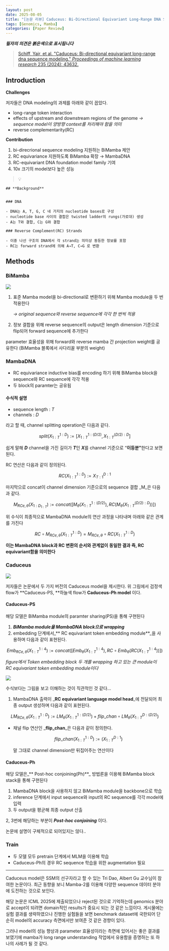 ```yaml
---
layout: post
date: 2025-08-05
title: "[논문 리뷰] Caduceus: Bi-Directional Equivariant Long-Range DNA Sequence Modeling"
tags: [Genomics, Mamba]
categories: [Paper Review]
---
```


<span class="notion-red">_**필자의 의견은 붉은색으로 표시됩니다**_</span>


> [Schiff, Yair, et al. "Caduceus: Bi-directional equivariant long-range dna sequence modeling." ](https://pmc.ncbi.nlm.nih.gov/articles/PMC12189541/)[_Proceedings of machine learning research_](https://pmc.ncbi.nlm.nih.gov/articles/PMC12189541/)[ 235 (2024): 43632.](https://pmc.ncbi.nlm.nih.gov/articles/PMC12189541/)



## Introduction


**Challenges**


저자들은 DNA modeling의 과제를 아래와 같이 꼽았다.

- long-range token interaction
- effects of upstream and downstream regions of the genome 
_→ sequence model이 양방향 context를 처리해야 함을 의미_
- reverse complementarity(RC)

**Contribution**

1. bi-direcrional sequence modeling 지원하는 BiMamba 제안
1. RC equivariance 지원하도록 BiMamba 확장 → MambaDNA
1. RC-equivariant DNA foundation model family 기여
1. 10x 크기의 model보다 높은 성능

> 💡 


	## **Background**


	### DNA

	- DNA는 A, T, G, C 네 가지의 nucleotide bases로 구성
	- nucleotide base 사이의 결합은 twisted ladder의 rungs(가로대) 생성
	- A는 T와 결합, C는 G와 결합

	### Reverse Complement(RC) Strands

	- 이중 나선 구조의 DNA에서 각 strand는 의미상 동등한 정보를 포함
	- RC는 forward strand에 의해 A→T, C→G 로 변환


## Methods



### BiMamba


![](https://prod-files-secure.s3.us-west-2.amazonaws.com/542b861c-36a8-4051-84e5-8804b6728dba/2c247d59-7815-4980-99f0-8f0d21f445a7/image.png?X-Amz-Algorithm=AWS4-HMAC-SHA256&X-Amz-Content-Sha256=UNSIGNED-PAYLOAD&X-Amz-Credential=ASIAZI2LB466ZN2ZJQWI%2F20250825%2Fus-west-2%2Fs3%2Faws4_request&X-Amz-Date=20250825T160058Z&X-Amz-Expires=3600&X-Amz-Security-Token=IQoJb3JpZ2luX2VjEAgaCXVzLXdlc3QtMiJGMEQCIB00w5FwTdsR%2F9jzE69AZ65K5SmCAnqQaXXfIX7TlkORAiAVHnc3P1fDweE01aM1XncjD%2BfVti%2F77xlTgiRUD3gnEir%2FAwhhEAAaDDYzNzQyMzE4MzgwNSIMCfhY3hwVNW3rj6GvKtwD%2BOVM9L%2BimAZADCXzz%2FM7OdWQN7%2B7yI13hoYnMMw8Ufr1iDv3%2BYTWuip4m9XXGszC1AC7rj9xkk5MhmUCdB0itJFN10l9cIeSh3h5Jl2GCJ43wOMm8EH2a6y13lp4%2B2foSDfB4knzjKzQC3S7h2qWjkBZRhqIDuTF8lRmyXI03vzG4CMVYV9EXVCjufYOl1Gz36Jz6V9TQT%2Fg6nifnOpQzctNyBb9KFz%2FAK0vTxUhyjzOFWtl%2FQFcjo%2FvrsOHlK%2BJ4lYf6Nsmh7RitmxaChE0cn0X86zu4iFr99ixVkyPiZUXi8mUi5Lu1H4hjP2po1rwdDmjiZK1J9%2FNwswCxfuCy5kMlDfYpwcASGjDHVuxOpFwt2FSpuGpcL2oVLFOlqAYxCyZDChRYwi0kgZjQgih6j4F2cN3QdBhE4qjMr%2BVOJBj4RdmEhsoohV9IXGerGQzvpIgiSWWjH1WKPebj2NEO17BEKFxTrvIkTiwYCbHezSQk9KxS72LSa3NHWkviPnf354DqgvvtcT6Fl%2FLdwIg%2B5JibfsMy7TDx9W1aeA8hkTMEvOXQujer%2B5JiPkAxFDYRh%2FT6wf0a5dh%2Bs3v20rL4CfBoX5CAFpnso6t38pqsp6tZIZT0KZT%2Fcs2pYEwo4KyxQY6pgGnvxNSpwQx%2BXJzDUmyq6F%2BnO3E7zwWBQq%2FPIRkaCRC%2FKQdga4p%2FzmbTNofoxOzH20emL1uKf4IPDGa%2B1rjy2z%2Bz6MgpY42qfJV7RnFU6W9ShXbkvS1qJqKcV8%2BvpF%2FE6YE%2BF9GzcVoJNkGIfK0HLlkhcPJkK3nOAgTvQ0vYfZDz%2FqoTqlxC7eR7Ym%2FmWqwyL1Nq%2B%2BZxn%2BD6ku0J3q48B3RRJP8hxx8&X-Amz-Signature=bc4b05f4166b1cb39a3810046c20ef170879e5ed8f7ad266a245d36c5db853bf&X-Amz-SignedHeaders=host&x-amz-checksum-mode=ENABLED&x-id=GetObject)

1. 표준 Mamba model을 bi-directional로 변환하기 위해 Mamba module을 두 번 적용한다

	_→ original sequence와 reverse sequence에 각각 한 번씩 적용_

1. 정보 결합을 위해 reverse sequence의 output은 length dimension 기준으로 flip되어 forward sequence에 추가한다

parameter 효율성을 위해 forward와 reverse mamba 간 projection weight를 공유한다 (BiMamba 블록에서 사다리꼴 부분의 weight)



### MambaDNA

- RC equivariance inductive bias를 encoding 하기 위해 BiMamba block을 sequence와 RC sequence에 각각 적용
- 두 block의 paramter는 공유됨


#### 수식적 설명

- sequence length : _T_
- channels : _D_

라고 할 때,  channel splitting operation은 다음과 같다.


$$
split(X^{1:D}_{1:T}):=[X^{1:(D/2)}_{1:T},X^{(D/2):D}_{1:T}]
$$


<span class="notion-red">쉽게 말해 </span><span class="notion-red">_**D**_</span><span class="notion-red"> channel을 가진 길이가 </span><span class="notion-red">_**T**_</span><span class="notion-red">인 </span><span class="notion-red">_**X**_</span><span class="notion-red">를 channel 기준으로 “</span><span class="notion-red">**이등분”**</span><span class="notion-red">한다고 보면 된다.</span>


RC 연산은 다음과 같이 정의된다.


$$
RC(X^{1:D}_{1:T}):=X^{D:1}_{T:1}
$$


마지막으로 concat이 channel dimension 기준으로의 sequence 결합 _M_은 다음과 같다.


$$
M_{RCe,\theta}(X_{1:D_{1:T}}):=concat([M_{\theta}(X^{1:(D/2)}_{1:T}),RC(M_{\theta}(X^{(D/2):D}_{1:T}))])
$$


위 수식이 최종적으로 MambaDNA module의 연산 과정을 나타내며 아래와 같은 관계를 가진다


$$
RC\circ M_{RCe,\theta}(X^{1:D}_{1:T}) = M_{RCe,\theta} \circ RC(X^{1:D}_{1:T})
$$


**이는 MambaDNA block과 RC 변환의 순서와 관계없이 동일한 결과 즉, RC equivariant함을 의미한다**



### Caduceus


![](https://prod-files-secure.s3.us-west-2.amazonaws.com/542b861c-36a8-4051-84e5-8804b6728dba/f94a60d7-8145-473b-aef9-7c68d3ec604a/image.png?X-Amz-Algorithm=AWS4-HMAC-SHA256&X-Amz-Content-Sha256=UNSIGNED-PAYLOAD&X-Amz-Credential=ASIAZI2LB466ZN2ZJQWI%2F20250825%2Fus-west-2%2Fs3%2Faws4_request&X-Amz-Date=20250825T160058Z&X-Amz-Expires=3600&X-Amz-Security-Token=IQoJb3JpZ2luX2VjEAgaCXVzLXdlc3QtMiJGMEQCIB00w5FwTdsR%2F9jzE69AZ65K5SmCAnqQaXXfIX7TlkORAiAVHnc3P1fDweE01aM1XncjD%2BfVti%2F77xlTgiRUD3gnEir%2FAwhhEAAaDDYzNzQyMzE4MzgwNSIMCfhY3hwVNW3rj6GvKtwD%2BOVM9L%2BimAZADCXzz%2FM7OdWQN7%2B7yI13hoYnMMw8Ufr1iDv3%2BYTWuip4m9XXGszC1AC7rj9xkk5MhmUCdB0itJFN10l9cIeSh3h5Jl2GCJ43wOMm8EH2a6y13lp4%2B2foSDfB4knzjKzQC3S7h2qWjkBZRhqIDuTF8lRmyXI03vzG4CMVYV9EXVCjufYOl1Gz36Jz6V9TQT%2Fg6nifnOpQzctNyBb9KFz%2FAK0vTxUhyjzOFWtl%2FQFcjo%2FvrsOHlK%2BJ4lYf6Nsmh7RitmxaChE0cn0X86zu4iFr99ixVkyPiZUXi8mUi5Lu1H4hjP2po1rwdDmjiZK1J9%2FNwswCxfuCy5kMlDfYpwcASGjDHVuxOpFwt2FSpuGpcL2oVLFOlqAYxCyZDChRYwi0kgZjQgih6j4F2cN3QdBhE4qjMr%2BVOJBj4RdmEhsoohV9IXGerGQzvpIgiSWWjH1WKPebj2NEO17BEKFxTrvIkTiwYCbHezSQk9KxS72LSa3NHWkviPnf354DqgvvtcT6Fl%2FLdwIg%2B5JibfsMy7TDx9W1aeA8hkTMEvOXQujer%2B5JiPkAxFDYRh%2FT6wf0a5dh%2Bs3v20rL4CfBoX5CAFpnso6t38pqsp6tZIZT0KZT%2Fcs2pYEwo4KyxQY6pgGnvxNSpwQx%2BXJzDUmyq6F%2BnO3E7zwWBQq%2FPIRkaCRC%2FKQdga4p%2FzmbTNofoxOzH20emL1uKf4IPDGa%2B1rjy2z%2Bz6MgpY42qfJV7RnFU6W9ShXbkvS1qJqKcV8%2BvpF%2FE6YE%2BF9GzcVoJNkGIfK0HLlkhcPJkK3nOAgTvQ0vYfZDz%2FqoTqlxC7eR7Ym%2FmWqwyL1Nq%2B%2BZxn%2BD6ku0J3q48B3RRJP8hxx8&X-Amz-Signature=4c782f493e64bb9ba25530a99342c18ad3ebdc6d3b4cba0e2ab31d17e61695b1&X-Amz-SignedHeaders=host&x-amz-checksum-mode=ENABLED&x-id=GetObject)


저자들은 논문에서 두 가지 버전의 Caduceus model을 제시한다. 위 그림에서 검정색 flow가 **Caduceus-PS, **하늘색 flow가 **Caduceus-Ph model** 이다.



#### Caduceus-PS


해당 모델은 BiMamba module의 paramter sharing(PS)을 통해 구현된다

1. _**BiMamba module을 MambaDNA block으로 wrapping**_
1. embedding 단계에서_** RC equivariant token embedding module**_을 사용하며 다음과 같이 표현된다.

$$
Emb_{RCe,\theta}(X^{1:4}_{1:T}):=concat([Emb_{\theta}(X^{1:4}_{1:T}),RC \circ Emb_{\theta}(RC(X^{1:4}_{1:T}))])
$$


_figure에서 Token embedding block 두 개를 wrapping 하고 있는 큰 module이 RC equivariant token embedding module이다_


![](https://prod-files-secure.s3.us-west-2.amazonaws.com/542b861c-36a8-4051-84e5-8804b6728dba/b175e4da-71eb-4e91-8c23-a06dabe673c9/image.png?X-Amz-Algorithm=AWS4-HMAC-SHA256&X-Amz-Content-Sha256=UNSIGNED-PAYLOAD&X-Amz-Credential=ASIAZI2LB466ZN2ZJQWI%2F20250825%2Fus-west-2%2Fs3%2Faws4_request&X-Amz-Date=20250825T160058Z&X-Amz-Expires=3600&X-Amz-Security-Token=IQoJb3JpZ2luX2VjEAgaCXVzLXdlc3QtMiJGMEQCIB00w5FwTdsR%2F9jzE69AZ65K5SmCAnqQaXXfIX7TlkORAiAVHnc3P1fDweE01aM1XncjD%2BfVti%2F77xlTgiRUD3gnEir%2FAwhhEAAaDDYzNzQyMzE4MzgwNSIMCfhY3hwVNW3rj6GvKtwD%2BOVM9L%2BimAZADCXzz%2FM7OdWQN7%2B7yI13hoYnMMw8Ufr1iDv3%2BYTWuip4m9XXGszC1AC7rj9xkk5MhmUCdB0itJFN10l9cIeSh3h5Jl2GCJ43wOMm8EH2a6y13lp4%2B2foSDfB4knzjKzQC3S7h2qWjkBZRhqIDuTF8lRmyXI03vzG4CMVYV9EXVCjufYOl1Gz36Jz6V9TQT%2Fg6nifnOpQzctNyBb9KFz%2FAK0vTxUhyjzOFWtl%2FQFcjo%2FvrsOHlK%2BJ4lYf6Nsmh7RitmxaChE0cn0X86zu4iFr99ixVkyPiZUXi8mUi5Lu1H4hjP2po1rwdDmjiZK1J9%2FNwswCxfuCy5kMlDfYpwcASGjDHVuxOpFwt2FSpuGpcL2oVLFOlqAYxCyZDChRYwi0kgZjQgih6j4F2cN3QdBhE4qjMr%2BVOJBj4RdmEhsoohV9IXGerGQzvpIgiSWWjH1WKPebj2NEO17BEKFxTrvIkTiwYCbHezSQk9KxS72LSa3NHWkviPnf354DqgvvtcT6Fl%2FLdwIg%2B5JibfsMy7TDx9W1aeA8hkTMEvOXQujer%2B5JiPkAxFDYRh%2FT6wf0a5dh%2Bs3v20rL4CfBoX5CAFpnso6t38pqsp6tZIZT0KZT%2Fcs2pYEwo4KyxQY6pgGnvxNSpwQx%2BXJzDUmyq6F%2BnO3E7zwWBQq%2FPIRkaCRC%2FKQdga4p%2FzmbTNofoxOzH20emL1uKf4IPDGa%2B1rjy2z%2Bz6MgpY42qfJV7RnFU6W9ShXbkvS1qJqKcV8%2BvpF%2FE6YE%2BF9GzcVoJNkGIfK0HLlkhcPJkK3nOAgTvQ0vYfZDz%2FqoTqlxC7eR7Ym%2FmWqwyL1Nq%2B%2BZxn%2BD6ku0J3q48B3RRJP8hxx8&X-Amz-Signature=d9022b33dd081e4c88b4a63ab0453c2f008545827dd97a1c6b36e8f3f682896c&X-Amz-SignedHeaders=host&x-amz-checksum-mode=ENABLED&x-id=GetObject)


<span class="notion-red">수식보다는 그림을 보고 이해하는 것이 직관적인 것 같다…</span>

1. MambaDNA 출력이 _**RC equivariant language model head**_에 전달되어 최종 output 생성하며 다음과 같이 표현된다.

$$
LM_{RCe,\theta}(X^{1:D}_{1:T}):= LM_{\theta}(X^{1:(D/2)}_{1:T})+flip\_chan\circ LM_{\theta}(X^{D:(D/2)}_{1:T})
$$

- 채널 flip 연산인 _**flip\_chan**_은 다음과 같이 정의한다.

	$$
	flip\_chan(X^{1:D}_{1:T}):=(X^{D:1}_{1:T})
	$$


	말 그대로 channel dimension만 뒤집어주는 연산이다



#### Caduceus-Ph


해당 모델은_** Post-hoc conjoining(Ph)**_ 방법론을 이용해 BiMamba block stack을 통해 구현된다

1. MambaDNA block을 사용하지 않고 BiMamba module을 backbone으로 학습
1. inference 단계에서 input sequence와 input의 RC sequence를 각각 model에 입력
1. 두 output을 평균해 최종 output 산출

2, 3번에 해당하는 부분이 _**Post-hoc conjoining**_ 이다.


<span class="notion-red">논문에 설명이 구체적으로 되어있지는 않다..</span>



### Train

- 두 모델 모두 pretrain 단계에서 MLM을 이용해 학습
- Caduceus-Ph의 경우 RC sequence 학습을 위한 augmentation 필요

---


<span class="notion-red">Caduceus model은 SSM의 선구자라고 할 수 있는 Tri Dao, Albert Gu 교수님이 참여한 논문이다. 최근 동향을 보니 Mamba-2를 이용해 다양한 sequence 데이터 분야에 도전하는 것으로 보인다.</span>


<span class="notion-red">해당 논문은 ICML 2025에 제출되었으나 reject된 것으로 기억하는데 genomics 분야로 accept이 되려면 domain적인 results가 중요시 되는 것 같은 느낌이다. 게시물에는 실험 결과를 생략하였으나 진행한 실험들을 보면 benchmark dataset에 국한되어 단순히 model의 accuracy 측면에서만 보여준 것 같은 경향이 있다.</span>


<span class="notion-red">그러나 model의 성능 향상과 parameter 효율성이라는 측면에 있어서는 좋은 결과를 보였기에 mamba가 long range understanding 작업에서 유용함을 증명하는 또 하나의 사례가 될 것 같다.</span>

